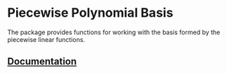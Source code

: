 # Piecewise Polynomial Basis

The package provides functions for working with the basis formed by the
piecewise linear functions.

## [Documentation][doc]

[doc]: http://godoc.org/github.com/ready-steady/adapt/basis/linear
